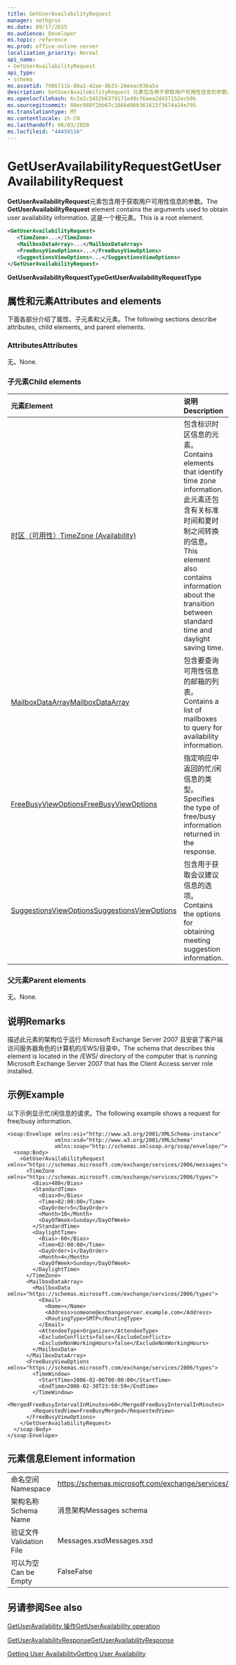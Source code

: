 ```yaml
---
title: GetUserAvailabilityRequest
manager: sethgros
ms.date: 09/17/2015
ms.audience: Developer
ms.topic: reference
ms.prod: office-online-server
localization_priority: Normal
api_name:
- GetUserAvailabilityRequest
api_type:
- schema
ms.assetid: 7906711b-80a1-42ae-8b33-26eeac036a5a
description: GetUserAvailabilityRequest 元素包含用于获取用户可用性信息的参数。 这是一个根元素。
ms.openlocfilehash: 6c2e2c5452b6379171e49cf6aea2d437152ecb9b
ms.sourcegitcommit: 88ec988f2bb67c1866d06b361615f3674a24e795
ms.translationtype: MT
ms.contentlocale: zh-CN
ms.lasthandoff: 06/03/2020
ms.locfileid: "44459116"
---
```

# <a name="getuseravailabilityrequest"></a><span data-ttu-id="dbcb1-104">GetUserAvailabilityRequest</span><span class="sxs-lookup"><span data-stu-id="dbcb1-104">GetUserAvailabilityRequest</span></span>

<span data-ttu-id="dbcb1-105">**GetUserAvailabilityRequest**元素包含用于获取用户可用性信息的参数。</span><span class="sxs-lookup"><span data-stu-id="dbcb1-105">The **GetUserAvailabilityRequest** element contains the arguments used to obtain user availability information.</span></span> <span data-ttu-id="dbcb1-106">这是一个根元素。</span><span class="sxs-lookup"><span data-stu-id="dbcb1-106">This is a root element.</span></span> 
  
```xml
<GetUserAvailabilityRequest>
   <TimeZone>...</TimeZone>
   <MailboxDataArray>...</MailboxDataArray>
   <FreeBusyViewOptions>...</FreeBusyViewOptions>
   <SuggestionsViewOptions>...</SuggestionsViewOptions>
</GetUserAvailabilityRequest>
```

 <span data-ttu-id="dbcb1-107">**GetUserAvailabilityRequestType**</span><span class="sxs-lookup"><span data-stu-id="dbcb1-107">**GetUserAvailabilityRequestType**</span></span>
## <a name="attributes-and-elements"></a><span data-ttu-id="dbcb1-108">属性和元素</span><span class="sxs-lookup"><span data-stu-id="dbcb1-108">Attributes and elements</span></span>

<span data-ttu-id="dbcb1-109">下面各部分介绍了属性、子元素和父元素。</span><span class="sxs-lookup"><span data-stu-id="dbcb1-109">The following sections describe attributes, child elements, and parent elements.</span></span>
  
### <a name="attributes"></a><span data-ttu-id="dbcb1-110">Attributes</span><span class="sxs-lookup"><span data-stu-id="dbcb1-110">Attributes</span></span>

<span data-ttu-id="dbcb1-111">无。</span><span class="sxs-lookup"><span data-stu-id="dbcb1-111">None.</span></span>
  
### <a name="child-elements"></a><span data-ttu-id="dbcb1-112">子元素</span><span class="sxs-lookup"><span data-stu-id="dbcb1-112">Child elements</span></span>

|<span data-ttu-id="dbcb1-113">**元素**</span><span class="sxs-lookup"><span data-stu-id="dbcb1-113">**Element**</span></span>|<span data-ttu-id="dbcb1-114">**说明**</span><span class="sxs-lookup"><span data-stu-id="dbcb1-114">**Description**</span></span>|
|:-----|:-----|
|[<span data-ttu-id="dbcb1-115">时区（可用性）</span><span class="sxs-lookup"><span data-stu-id="dbcb1-115">TimeZone (Availability)</span></span>](timezone-availability.md) <br/> |<span data-ttu-id="dbcb1-116">包含标识时区信息的元素。</span><span class="sxs-lookup"><span data-stu-id="dbcb1-116">Contains elements that identify time zone information.</span></span> <span data-ttu-id="dbcb1-117">此元素还包含有关标准时间和夏时制之间转换的信息。</span><span class="sxs-lookup"><span data-stu-id="dbcb1-117">This element also contains information about the transition between standard time and daylight saving time.</span></span>  <br/> |
|[<span data-ttu-id="dbcb1-118">MailboxDataArray</span><span class="sxs-lookup"><span data-stu-id="dbcb1-118">MailboxDataArray</span></span>](mailboxdataarray.md) <br/> |<span data-ttu-id="dbcb1-119">包含要查询可用性信息的邮箱的列表。</span><span class="sxs-lookup"><span data-stu-id="dbcb1-119">Contains a list of mailboxes to query for availability information.</span></span>  <br/> |
|[<span data-ttu-id="dbcb1-120">FreeBusyViewOptions</span><span class="sxs-lookup"><span data-stu-id="dbcb1-120">FreeBusyViewOptions</span></span>](freebusyviewoptions.md) <br/> |<span data-ttu-id="dbcb1-121">指定响应中返回的忙/闲信息的类型。</span><span class="sxs-lookup"><span data-stu-id="dbcb1-121">Specifies the type of free/busy information returned in the response.</span></span>  <br/> |
|[<span data-ttu-id="dbcb1-122">SuggestionsViewOptions</span><span class="sxs-lookup"><span data-stu-id="dbcb1-122">SuggestionsViewOptions</span></span>](suggestionsviewoptions.md) <br/> |<span data-ttu-id="dbcb1-123">包含用于获取会议建议信息的选项。</span><span class="sxs-lookup"><span data-stu-id="dbcb1-123">Contains the options for obtaining meeting suggestion information.</span></span>  <br/> |
   
### <a name="parent-elements"></a><span data-ttu-id="dbcb1-124">父元素</span><span class="sxs-lookup"><span data-stu-id="dbcb1-124">Parent elements</span></span>

<span data-ttu-id="dbcb1-125">无。</span><span class="sxs-lookup"><span data-stu-id="dbcb1-125">None.</span></span>
  
## <a name="remarks"></a><span data-ttu-id="dbcb1-126">说明</span><span class="sxs-lookup"><span data-stu-id="dbcb1-126">Remarks</span></span>

<span data-ttu-id="dbcb1-127">描述此元素的架构位于运行 Microsoft Exchange Server 2007 且安装了客户端访问服务器角色的计算机的/EWS/目录中。</span><span class="sxs-lookup"><span data-stu-id="dbcb1-127">The schema that describes this element is located in the /EWS/ directory of the computer that is running Microsoft Exchange Server 2007 that has the Client Access server role installed.</span></span>
  
## <a name="example"></a><span data-ttu-id="dbcb1-128">示例</span><span class="sxs-lookup"><span data-stu-id="dbcb1-128">Example</span></span>

<span data-ttu-id="dbcb1-129">以下示例显示忙/闲信息的请求。</span><span class="sxs-lookup"><span data-stu-id="dbcb1-129">The following example shows a request for free/busy information.</span></span>
  
```
<soap:Envelope xmlns:xsi="http://www.w3.org/2001/XMLSchema-instance" 
               xmlns:xsd="http://www.w3.org/2001/XMLSchema" 
               xmlns:soap="http://schemas.xmlsoap.org/soap/envelope/">
  <soap:Body>
    <GetUserAvailabilityRequest xmlns="https://schemas.microsoft.com/exchange/services/2006/messages">
      <TimeZone xmlns="https://schemas.microsoft.com/exchange/services/2006/types">
        <Bias>480</Bias>
        <StandardTime>
          <Bias>0</Bias>
          <Time>02:00:00</Time>
          <DayOrder>5</DayOrder>
          <Month>10</Month>
          <DayOfWeek>Sunday</DayOfWeek>
        </StandardTime>
        <DaylightTime>
          <Bias>-60</Bias>
          <Time>02:00:00</Time>
          <DayOrder>1</DayOrder>
          <Month>4</Month>
          <DayOfWeek>Sunday</DayOfWeek>
        </DaylightTime>
      </TimeZone>
      <MailboxDataArray>
        <MailboxData xmlns="https://schemas.microsoft.com/exchange/services/2006/types">
          <Email>
            <Name></Name>
            <Address>someone@exchangeserver.example.com</Address>
            <RoutingType>SMTP</RoutingType>
          </Email>
          <AttendeeType>Organizer</AttendeeType>
          <ExcludeConflicts>false</ExcludeConflicts>
          <ExcludeNonWorkingHours>false</ExcludeNonWorkingHours>
        </MailboxData>
      </MailboxDataArray>
      <FreeBusyViewOptions xmlns="https://schemas.microsoft.com/exchange/services/2006/types">
        <TimeWindow>
          <StartTime>2006-02-06T00:00:00</StartTime>
          <EndTime>2006-02-30T23:59:59</EndTime>
        </TimeWindow>
        <MergedFreeBusyIntervalInMinutes>60</MergedFreeBusyIntervalInMinutes>
        <RequestedView>FreeBusyMerged</RequestedView>
      </FreeBusyViewOptions>
    </GetUserAvailabilityRequest>
  </soap:Body>
</soap:Envelope>
```

## <a name="element-information"></a><span data-ttu-id="dbcb1-130">元素信息</span><span class="sxs-lookup"><span data-stu-id="dbcb1-130">Element information</span></span>

|||
|:-----|:-----|
|<span data-ttu-id="dbcb1-131">命名空间</span><span class="sxs-lookup"><span data-stu-id="dbcb1-131">Namespace</span></span>  <br/> |https://schemas.microsoft.com/exchange/services/2006/messages  <br/> |
|<span data-ttu-id="dbcb1-132">架构名称</span><span class="sxs-lookup"><span data-stu-id="dbcb1-132">Schema Name</span></span>  <br/> |<span data-ttu-id="dbcb1-133">消息架构</span><span class="sxs-lookup"><span data-stu-id="dbcb1-133">Messages schema</span></span>  <br/> |
|<span data-ttu-id="dbcb1-134">验证文件</span><span class="sxs-lookup"><span data-stu-id="dbcb1-134">Validation File</span></span>  <br/> |<span data-ttu-id="dbcb1-135">Messages.xsd</span><span class="sxs-lookup"><span data-stu-id="dbcb1-135">Messages.xsd</span></span>  <br/> |
|<span data-ttu-id="dbcb1-136">可以为空</span><span class="sxs-lookup"><span data-stu-id="dbcb1-136">Can be Empty</span></span>  <br/> |<span data-ttu-id="dbcb1-137">False</span><span class="sxs-lookup"><span data-stu-id="dbcb1-137">False</span></span>  <br/> |
   
## <a name="see-also"></a><span data-ttu-id="dbcb1-138">另请参阅</span><span class="sxs-lookup"><span data-stu-id="dbcb1-138">See also</span></span>



[<span data-ttu-id="dbcb1-139">GetUserAvailability 操作</span><span class="sxs-lookup"><span data-stu-id="dbcb1-139">GetUserAvailability operation</span></span>](getuseravailability-operation.md)
  
[<span data-ttu-id="dbcb1-140">GetUserAvailabilityResponse</span><span class="sxs-lookup"><span data-stu-id="dbcb1-140">GetUserAvailabilityResponse</span></span>](getuseravailabilityresponse.md)


[<span data-ttu-id="dbcb1-141">Getting User Availability</span><span class="sxs-lookup"><span data-stu-id="dbcb1-141">Getting User Availability</span></span>](https://msdn.microsoft.com/library/d4133fcb-9b0f-4e6b-aadf-a389da83516a%28Office.15%29.aspx)

